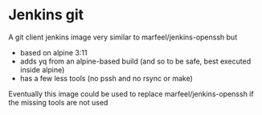 # Jenkins git

A git client jenkins image very similar to marfeel/jenkins-openssh but

- based on alpine 3:11
- adds yq from an alpine-based build (and so to be safe, best executed inside alpine)
- has a few less tools (no pssh and no rsync or make)

Eventually this image could be used to replace marfeel/jenkins-openssh if the missing tools are not used
